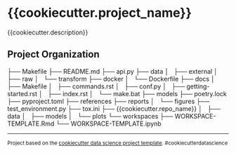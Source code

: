 {{cookiecutter.project_name}}
==============================

{{cookiecutter.description}}

Project Organization
------------

├── Makefile
├── README.md
├── api.py
├── data
│   ├── external
│   ├── raw
│   └── transform
├── docker
│   └── Dockerfile
├── docs
│   ├── Makefile
│   ├── commands.rst
│   ├── conf.py
│   ├── getting-started.rst
│   ├── index.rst
│   └── make.bat
├── models
├── poetry.lock
├── pyproject.toml
├── references
├── reports
│   └── figures
├── test_environment.py
├── tox.ini
├── {{cookiecutter.repo_name}}
│   ├── data
│   ├── models
│   └── plots
└── workspaces
    ├── WORKSPACE-TEMPLATE.Rmd
    └── WORKSPACE-TEMPLATE.ipynb

------------

<p><small>Project based on the <a target="_blank" href="https://drivendata.github.io/cookiecutter-data-science/">cookiecutter data science project template</a>. #cookiecutterdatascience</small></p>
